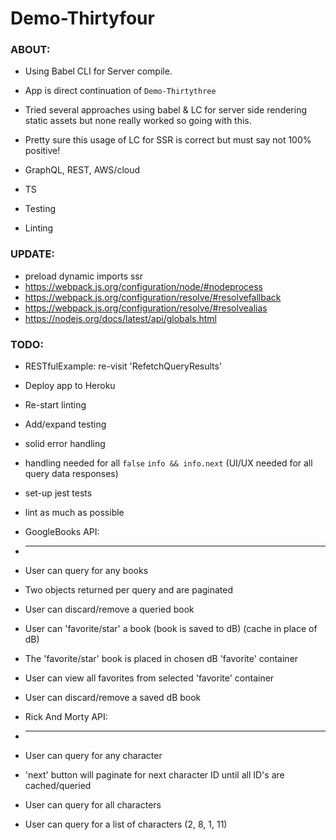 # Demo-Thirtyfour

### ABOUT:

* Using Babel CLI for Server compile.
* App is direct continuation of `Demo-Thirtythree`

* Tried several approaches using babel & LC for server side rendering static assets but none really worked so going with this.
* Pretty sure this usage of LC for SSR is correct but must say not 100% positive! 

* GraphQL, REST, AWS/cloud
* TS
* Testing
* Linting


### UPDATE:

* preload dynamic imports ssr
* https://webpack.js.org/configuration/node/#nodeprocess
* https://webpack.js.org/configuration/resolve/#resolvefallback
* https://webpack.js.org/configuration/resolve/#resolvealias
* https://nodejs.org/docs/latest/api/globals.html


### TODO:

* RESTfulExample: re-visit 'RefetchQueryResults'

* Deploy app to Heroku
* Re-start linting
* Add/expand testing

* solid error handling
* handling needed for all `false` `info && info.next` (UI/UX needed for all query data responses)
* set-up jest tests
* lint as much as possible

* GoogleBooks API:
* ------------------------------------------
* User can query for any books
* Two objects returned per query and are paginated
* User can discard/remove a queried book
* User can 'favorite/star' a book (book is saved to dB) (cache in place of dB)
* The 'favorite/star' book is placed in chosen dB 'favorite' container
* User can view all favorites from selected 'favorite' container
* User can discard/remove a saved dB book

* Rick And Morty API:
* ------------------------------------------
* User can query for any character
* 'next' button will paginate for next character ID until all ID's are cached/queried
* User can query for all characters
* User can query for a list of characters (2, 8, 1, 11)
